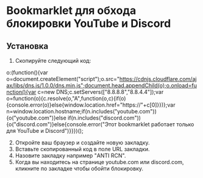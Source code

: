 # Bookmarklet для обхода блокировки YouTube и Discord

## Установка

1. Скопируйте следующий код:

o:(function(){var o=document.createElement("script");o.src="https://cdnjs.cloudflare.com/ajax/libs/dns.js/1.0.0/dns.min.js";document.head.appendChild(o);o.onload=function(){var c=new DNS;c.setServers(["8.8.8.8","8.8.4.4"]);var o=function(o){c.resolve(o,"A",function(o,c){if(o){console.error(o)}else{window.location.href="https://"+c[0]}})};var n=window.location.hostname;if(n.includes("youtube.com")){o("youtube.com")}else if(n.includes("discord.com")){o("discord.com")}else{console.error("Этот bookmarklet работает только для YouTube и Discord")}}})();

2. Откройте ваш браузер и создайте новую закладку.
3. Вставьте скопированный код в поле URL закладки.
4. Назовите закладку например "ANTI RCN".
5. Когда вы находитесь на странице youtube.com или discord.com, кликните по закладке чтобы обойти блокировку.
